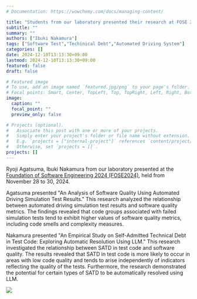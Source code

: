 ```yaml
---
# Documentation: https://wowchemy.com/docs/managing-content/

title: "Students from our laboratory presented their research at FOSE 2024"
subtitle: ""
summary: ""
authors: ["Ibuki Nakamura"]
tags: ["Software Test","Techinical Debt","Automated Driving System"]
categories: []
date: 2024-12-10T13:13:30+09:00
lastmod: 2024-12-10T13:13:30+09:00
featured: false
draft: false

# Featured image
# To use, add an image named `featured.jpg/png` to your page's folder.
# Focal points: Smart, Center, TopLeft, Top, TopRight, Left, Right, BottomLeft, Bottom, BottomRight.
image:
  caption: ""
  focal_point: ""
  preview_only: false

# Projects (optional).
#   Associate this post with one or more of your projects.
#   Simply enter your project's folder or file name without extension.
#   E.g. `projects = ["internal-project"]` references `content/project/deep-learning/index.md`.
#   Otherwise, set `projects = []`.
projects: []
---
```

Ryoji Agatsuma, Ibuki Nakamura from our laboratory presented at the [Foundation of Software Engineering 2024 (FOSE2024)](https://fose.jssst.or.jp/fose2024/), held from November 28 to 30, 2024.

Agatsuma presented "An Analysis of Software Quality Using Automated Driving Simulation Test Results." This research analyzed the relationship between automated driving simulation test results and software quality metrics. The findings revealed that code groups associated with failed simulation tests tend to exhibit higher values of software quality metrics, including code smells and complexity measures.

Nakamura presented "An Empirical Study on Self-Admitted Technical Debt in Test Code: Exploring Automatic Resolution Using LLM." This research investigated the relationship between SATD in test code and software quality. The results revealed that SATD in test code is more likely to occur in areas with low code quality and tends to arise independently of indicators reflecting the quality of the tests. Furthermore, the research demonstrated the potential for certain types of SATD to be automatically resolved using LLM.

![](nakamura.jpg)

